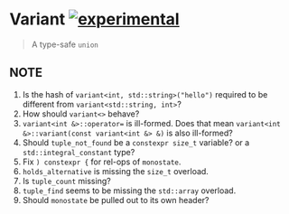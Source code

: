 # Variant [![experimental]](http://github.com/badges/stability-badges)

> A type-safe `union`

## NOTE

1. Is the hash of `variant<int, std::string>("hello")` required to be different
   from `variant<std::string, int>`?
1. How should `variant<>` behave?
1. `variant<int &>::operator=` is ill-formed. Does that mean
   `variant<int &>::variant(const variant<int &> &)` is also ill-formed?
1. Should `tuple_not_found` be a `constexpr size_t` variable? or
   a `std::integral_constant` type?
1. Fix `) constexpr {` for rel-ops of `monostate`.
1. `holds_alternative` is missing the `size_t` overload.
1. Is `tuple_count` missing?
1. `tuple_find` seems to be missing the `std::array` overload.
1. Should `monostate` be pulled out to its own header?

[experimental]: http://badges.github.io/stability-badges/dist/experimental.svg
